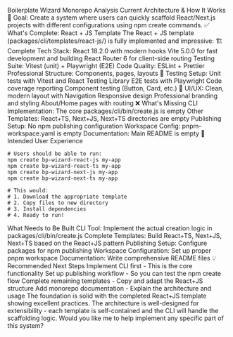 Boilerplate Wizard Monorepo Analysis
Current Architecture & How It Works
🎯 Goal: Create a system where users can quickly scaffold React/Next.js projects with different configurations using npm create commands.
✅ What's Complete: React + JS Template
The React + JS template (packages/cli/templates/react-js/) is fully implemented and impressive:
🏗️ Complete Tech Stack:
React 18.2.0 with modern hooks
Vite 5.0.0 for fast development and building
React Router 6 for client-side routing
Testing Suite: Vitest (unit) + Playwright (E2E)
Code Quality: ESLint + Prettier
Professional Structure: Components, pages, layouts
🧪 Testing Setup:
Unit tests with Vitest and React Testing Library
E2E tests with Playwright
Code coverage reporting
Component testing (Button, Card, etc.)
🎨 UI/UX:
Clean, modern layout with Navigation
Responsive design
Professional branding and styling
About/Home pages with routing
❌ What's Missing
CLI Implementation: The core packages/cli/bin/create.js is empty
Other Templates: React+TS, Next+JS, Next+TS directories are empty
Publishing Setup: No npm publishing configuration
Workspace Config: pnpm-workspace.yaml is empty
Documentation: Main README is empty
🚀 Intended User Experience
```
# Users should be able to run:
npm create bp-wizard-react-js my-app
npm create bp-wizard-react-ts my-app
npm create bp-wizard-next-js my-app
npm create bp-wizard-next-ts my-app

# This would:
# 1. Download the appropriate template
# 2. Copy files to new directory
# 3. Install dependencies
# 4. Ready to run!
```

 What Needs to Be Built
CLI Tool: Implement the actual creation logic in packages/cli/bin/create.js
Complete Templates: Build React+TS, Next+JS, Next+TS based on the React+JS pattern
Publishing Setup: Configure packages for npm publishing
Workspace Configuration: Set up proper pnpm workspace
Documentation: Write comprehensive README files
💡 Recommended Next Steps
Implement CLI first - This is the core functionality
Set up publishing workflow - So you can test the npm create flow
Complete remaining templates - Copy and adapt the React+JS structure
Add monorepo documentation - Explain the architecture and usage
The foundation is solid with the completed React+JS template showing excellent practices. The architecture is well-designed for extensibility - each template is self-contained and the CLI will handle the scaffolding logic.
Would you like me to help implement any specific part of this system?
